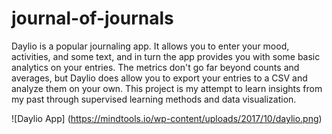 # journal-of-journals

Daylio is a popular journaling app. It allows you to enter your mood, activities, and some text, and in turn the app provides you with some basic analytics on your entries. The metrics don't go far beyond counts and averages, but Daylio does allow you to export your entries to a CSV and analyze them on your own. This project is my attempt to learn insights from my past through supervised learning methods and data visualization.

![Daylio App]
(https://mindtools.io/wp-content/uploads/2017/10/daylio.png)
